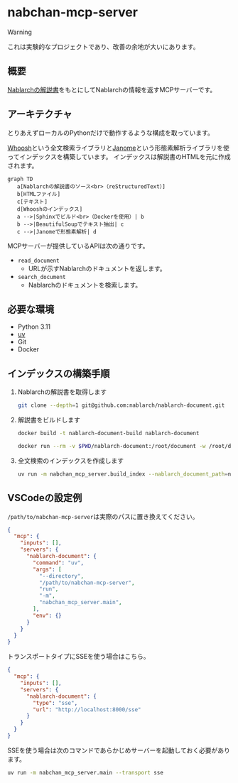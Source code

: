 # nabchan-mcp-server

> [!WARNING]
> これは実験的なプロジェクトであり、改善の余地が大いにあります。

## 概要

[Nablarchの解説書](https://nablarch.github.io/docs/LATEST/doc/)をもとにしてNablarchの情報を返すMCPサーバーです。

## アーキテクチャ

とりあえずローカルのPythonだけで動作するような構成を取っています。

[Whoosh](https://sygil-dev.github.io/whoosh-reloaded/)という全文検索ライブラリと[Janome](https://janome.mocobeta.dev/ja/)という形態素解析ライブラリを使ってインデックスを構築しています。
インデックスは解説書のHTMLを元に作成されます。

```mermaid
graph TD
   a[Nablarchの解説書のソース<br>（reStructuredText）]
   b[HTMLファイル]
   c[テキスト]
   d[Whooshのインデックス]
   a -->|Sphinxでビルド<br>（Dockerを使用）| b
   b -->|BeautifulSoupでテキスト抽出| c
   c -->|Janomeで形態素解析| d
```

MCPサーバーが提供しているAPIは次の通りです。

- `read_document`
    - URLが示すNablarchのドキュメントを返します。
- `search_document`
    - Nablarchのドキュメントを検索します。

## 必要な環境

- Python 3.11
- [uv](https://docs.astral.sh/uv/)
- Git
- Docker

## インデックスの構築手順

1. Nablarchの解説書を取得します
   ```bash
   git clone --depth=1 git@github.com:nablarch/nablarch-document.git
   ```
2. 解説書をビルドします
   ```bash
   docker build -t nablarch-document-build nablarch-document
   ```
   ```bash
   docker run --rm -v $PWD/nablarch-document:/root/document -w /root/document nablarch-document-build sphinx-build -d _build/.doctrees/ja -b html ja _build/html
   ```
3. 全文検索のインデックスを作成します
   ```bash
   uv run -m nabchan_mcp_server.build_index --nablarch_document_path=nablarch-document --index_path=index
   ```

## VSCodeの設定例

`/path/to/nabchan-mcp-server`は実際のパスに置き換えてください。

```json
{
  "mcp": {
    "inputs": [],
    "servers": {
      "nablarch-document": {
        "command": "uv",
        "args": [
          "--directory",
          "/path/to/nabchan-mcp-server",
          "run",
          "-m",
          "nabchan_mcp_server.main",
        ],
        "env": {}
      }
    }
  }
}
```

トランスポートタイプにSSEを使う場合はこちら。

```json
{
  "mcp": {
    "inputs": [],
    "servers": {
      "nablarch-document": {
        "type": "sse",
        "url": "http://localhost:8000/sse"
      }
    }
  }
}
```

SSEを使う場合は次のコマンドであらかじめサーバーを起動しておく必要があります。

```bash
uv run -m nabchan_mcp_server.main --transport sse
```